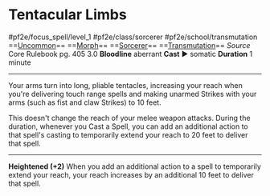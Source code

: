 # Tentacular Limbs
#pf2e/focus_spell/level_1 #pf2e/class/sorcerer #pf2e/school/transmutation 
==[Uncommon](../../../rules/traits/uncommon.md)== ==[Morph](../../../rules/traits/morph.md)== ==[Sorcerer](../../../rules/traits/sorcerer.md)== ==[Transmutation](../../../rules/traits/transmutation.md)==
*Source* Core Rulebook pg. 405 3.0
**Bloodline** aberrant
**Cast** ► somatic
**Duration** 1 minute

---
Your arms turn into long, pliable tentacles, increasing your reach when you're delivering touch range spells and making unarmed Strikes with your arms (such as fist and claw Strikes) to 10 feet. 

This doesn't change the reach of your melee weapon attacks. During the duration, whenever you Cast a Spell, you can add an additional action to that spell's casting to temporarily extend your reach to 20 feet to deliver that spell.

<hr>

**Heightened (+2)** When you add an additional action to a spell to temporarily extend your reach, your reach increases by an additional 10 feet to deliver that spell.